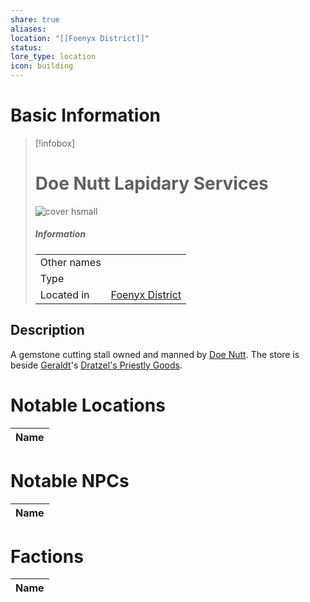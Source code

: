 ```yaml
---
share: true
aliases: 
location: "[[Foenyx District]]"
status: 
lore_type: location
icon: building
---
```

# Basic Information
> [!infobox]
> # Doe Nutt Lapidary Services
> ![cover hsmall](insertimage.png)
> ##### Information
> |   |  |
> | ---- | ---- |
> | Other names | |
> | Type | 
> | Located in | [Foenyx District](../Areas/Foenyx%20District.md)|
## Description
A gemstone cutting stall owned and manned by [Doe Nutt](../../NPCs/Doe%20Nutt.md). The store is beside [Geraldt](../../NPCs/Geraldt%20Dratzel.md)'s [Dratzel's Priestly Goods](./Dratzel's%20Priestly%20Goods.md).
# Notable Locations
| Name |
| ---- |

# Notable NPCs
| Name |
| ---- |

# Factions
| Name |
| ---- |
